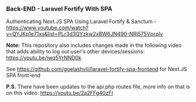 ### Back-END - Laravel Fortify With SPA

Authenticating Next.JS SPA Using Laravel Fortify & Sanctum - https://www.youtube.com/watch?v=QYJKp1e71xs&list=PLr3d3QYzkw2xBW6JN490-NRj575Vprplv

**Note:** This repository also includes changes made in the following video that adds ability to log out user's other devices/sessions: https://youtu.be/iwq5YrNND0k

See https://github.com/ggelashvili/laravel-fortify-spa-frontend for Next.JS SPA front-end

**P.S.** There have been updates to the api.php routes file, more info on that is on this video: https://youtu.be/2a2FFg40zFI
